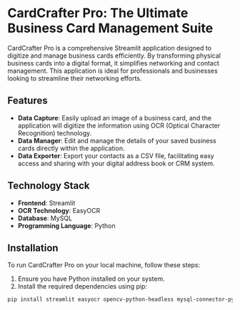# CardCrafter Pro: The Ultimate Business Card Management Suite

CardCrafter Pro is a comprehensive Streamlit application designed to digitize and manage business cards efficiently. By transforming physical business cards into a digital format, it simplifies networking and contact management. This application is ideal for professionals and businesses looking to streamline their networking efforts.

## Features

- **Data Capture**: Easily upload an image of a business card, and the application will digitize the information using OCR (Optical Character Recognition) technology.
- **Data Manager**: Edit and manage the details of your saved business cards directly within the application.
- **Data Exporter**: Export your contacts as a CSV file, facilitating easy access and sharing with your digital address book or CRM system.

## Technology Stack

- **Frontend**: Streamlit
- **OCR Technology**: EasyOCR
- **Database**: MySQL
- **Programming Language**: Python

## Installation

To run CardCrafter Pro on your local machine, follow these steps:

1. Ensure you have Python installed on your system.
2. Install the required dependencies using pip:

```bash
pip install streamlit easyocr opencv-python-headless mysql-connector-python pandas
